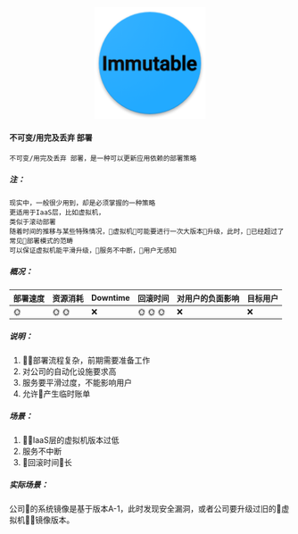 <p align="center">
   <img width="200" src="immutable.png">
</p>

#### 不可变/用完及丢弃 部署
    不可变/用完及丢弃 部署，是一种可以更新应用依赖的部署策略

##### 注：
    现实中，一般很少用到，却是必须掌握的一种策略
    更适用于IaaS层，比如虚拟机，
    类似于滚动部署
    随着时间的推移与某些特殊情况，虚拟机可能要进行一次大版本升级，此时，已经超过了常见部署模式的范畴
    可以保证虚拟机能平滑升级，服务不中断，用户无感知

##### 概况：

| 部署速度 |  资源消耗  | Downtime  | 回滚时间  | 对用户的负面影响| 目标用户|
| -------| ---------| --------| --------| --------|--------|
| :sun_with_face: |  :sun_with_face: :sun_with_face:| :x: | :sun_with_face: :sun_with_face: :sun_with_face:| :x: | :x: |

##### 说明：
1. 部署流程复杂，前期需要准备工作
2. 对公司的自动化设施要求高
3. 服务要平滑过度，不能影响用户
4. 允许产生临时账单

##### 场景：
1. IaaS层的虚拟机版本过低
2. 服务不中断
3. 回滚时间长
   
##### 实际场景：
公司的系统镜像是基于版本A-1，此时发现安全漏洞，或者公司要升级过旧的虚拟机镜像版本。
